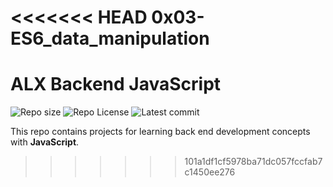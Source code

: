 <<<<<<< HEAD
0x03-ES6_data_manipulation
=======
# ALX Backend JavaScript

![Repo size](https://img.shields.io/github/repo-size/B3zaleel/alx-backend-javascript)
![Repo License](https://img.shields.io/github/license/B3zaleel/alx-backend-javascript.svg)
![Latest commit](https://img.shields.io/github/last-commit/B3zaleel/alx-backend-javascript/main?style=round-square)

This repo contains projects for learning back end development concepts with __JavaScript__.
>>>>>>> 101a1df1cf5978ba71dc057fccfab7c1450ee276
